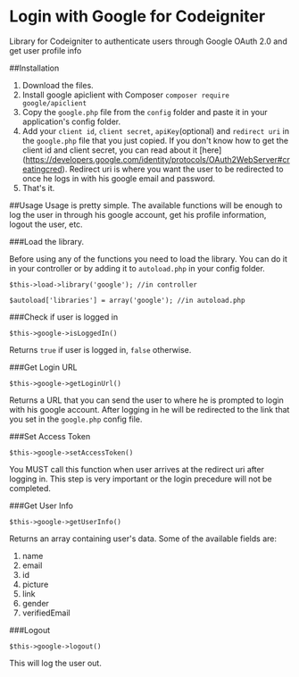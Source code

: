 # Login with Google for Codeigniter
Library for Codeigniter to authenticate users through Google OAuth 2.0 and get user profile info

##Installation
1. Download the files.
2. Install google apiclient with Composer `composer require google/apiclient`  
2. Copy the `google.php` file from the `config` folder and paste it in your application's config folder.
3. Add your `client id`, `client secret`, `apiKey`(optional) and `redirect uri` in the `google.php` file that you just copied. If you don't know how to get the client id and client secret, you can read about it [here] (https://developers.google.com/identity/protocols/OAuth2WebServer#creatingcred). Redirect uri is where you want the user to be redirected to once he logs in with his google email and password.
5. That's it.

##Usage
Usage is pretty simple. The available functions will be enough to log the user in through his google account, get his profile information, logout the user, etc.

###Load the library. 

Before using any of the functions you need to load the library. You can do it in your controller or by adding it to `autoload.php` in your config folder.

```
$this->load->library('google'); //in controller

$autoload['libraries'] = array('google'); //in autoload.php
```

###Check if user is logged in

`$this->google->isLoggedIn()`

Returns `true` if user is logged in, `false` otherwise.

###Get Login URL

`$this->google->getLoginUrl()`

Returns a URL that you can send the user to where he is prompted to login with his google account. After logging in he will be redirected to the link that you set in the `google.php` config file.

###Set Access Token

`$this->google->setAccessToken()`

You MUST call this function when user arrives at the redirect uri after logging in. This step is very important or the login precedure will not be completed.

###Get User Info

`$this->google->getUserInfo()`

Returns an array containing user's data. Some of the available fields are:

1. name
2. email
3. id
4. picture
5. link
6. gender
7. verifiedEmail

###Logout

`$this->google->logout()`

This will log the user out.
